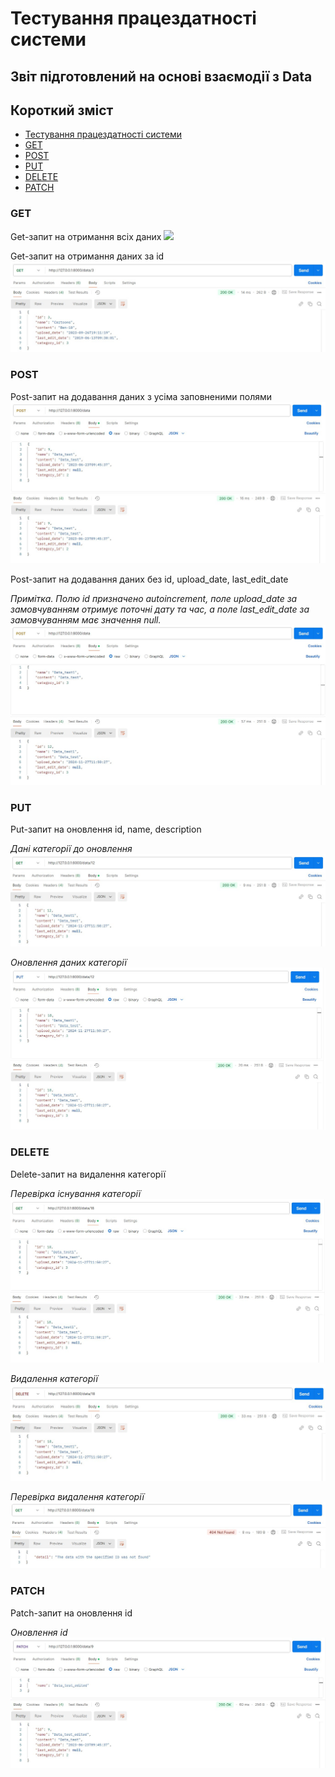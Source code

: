 # Тестування працездатності системи

## Звіт підготовлений на основі взаємодії з Data

## Короткий зміст

- [Тестування працездатності системи](#тестування-працездатності-системи)
- [GET](#get)
- [POST](#post)
- [PUT](#put)
- [DELETE](#delete)
- [PATCH](#patch)

### GET

Get-запит на отримання всіх даних
![](./images/getData.jpg)

Get-запит на отримання даних за id
![](./images/getDataId.jpg)

### POST
Post-запит на додавання даних з усіма заповненими полями
![](./images/Filled_Post.jpg)

Post-запит на додавання даних без id, upload_date, last_edit_date

*Примітка. Полю id призначено autoincrement, поле upload_date за замовчуванням отримує поточні дату та час, а поле last_edit_date за замовчуванням має значення null.*
![](./images/NoIdPost.jpg)

### PUT
Put-запит на оновлення id, name, description

*Дані категорії до оновлення*
![](./images/GetForPut.jpg)

*Оновлення даних категорії*
![](./images/put.jpg)

### DELETE
Delete-запит на видалення категорії

*Перевірка існування категорії*
![](./images/getForDelete.jpg)

*Видалення категорії*
![](./images/delete.jpg)

*Перевірка видалення категорії*
![](./images/Delete_approved.jpg)

### PATCH
Patch-запит на оновлення id

*Оновлення id*
![](./images/PatchName.jpg)


















